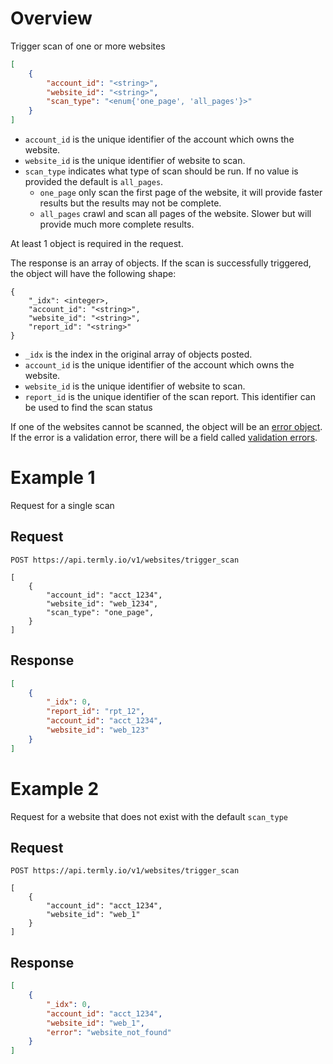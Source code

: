 # Overview

Trigger scan of one or more websites

```json
[
	{
		"account_id": "<string>",
		"website_id": "<string>",
		"scan_type": "<enum{'one_page', 'all_pages'}>"
	}
]
```

* `account_id` is the unique identifier of the account which owns the website.
* `website_id` is the unique identifier of website to scan.
* `scan_type` indicates what type of scan should be run. If no value is provided the default is `all_pages`.
  * `one_page` only scan the first page of the website, it will provide faster results but the results may not be complete.
  * `all_pages` crawl and scan all pages of the website.  Slower but will provide much more complete results.

At least 1 object is required in the request.

The response is an array of objects. If the scan is successfully triggered, the object will have the following shape:

```
{
	"_idx": <integer>,
	"account_id": "<string>",
	"website_id": "<string>",
	"report_id": "<string>"
}
```

* `_idx` is the index in the original array of objects posted.
* `account_id` is the unique identifier of the account which owns the website.
* `website_id` is the unique identifier of website to scan.
* `report_id` is the unique identifier of the scan report.  This identifier can be used to find the scan status

If one of the websites cannot be scanned, the object will be an [error object](../error_object.md). If the error is a validation error, there will be a field called [validation errors](../validation_error_object.md).

# Example 1
Request for a single scan

## Request
```shell
POST https://api.termly.io/v1/websites/trigger_scan

[
	{
		"account_id": "acct_1234",
		"website_id": "web_1234",
		"scan_type": "one_page",
	}
]

```

## Response
```json
[
	{
		"_idx": 0,
		"report_id": "rpt_12",
		"account_id": "acct_1234",
		"website_id": "web_123"
	}
]
```

# Example 2
Request for a website that does not exist with the default `scan_type`

## Request
```shell
POST https://api.termly.io/v1/websites/trigger_scan

[
	{
		"account_id": "acct_1234",
		"website_id": "web_1"
	}
]

```

## Response
```json
[
	{
		"_idx": 0,
		"account_id": "acct_1234",
		"website_id": "web_1",
		"error": "website_not_found"
	}
]
```
